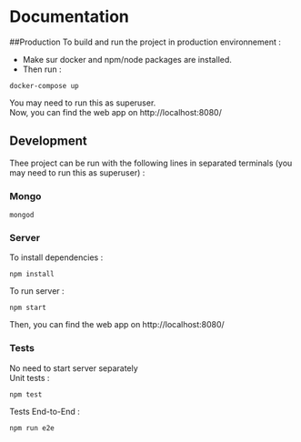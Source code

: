 # Documentation
##Production
To build and run the project in production environnement : 
* Make sur docker and npm/node packages are installed.
* Then run : 
```
docker-compose up
```
You may need to run this as superuser.  
Now, you can find the web app on http://localhost:8080/

## Development
Thee project can be run with the following lines in separated terminals (you may need to run this as superuser) : 
### Mongo
```
mongod
```
### Server
To install dependencies : 
```
npm install
```
To run server : 
```
npm start
```
Then, you can find the web app on http://localhost:8080/
### Tests
No need to start server separately  
Unit tests :
```
npm test
```
Tests End-to-End :
```
npm run e2e
```
